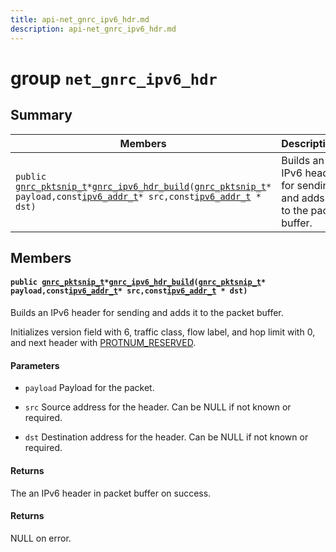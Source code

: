 ```yaml
---
title: api-net_gnrc_ipv6_hdr.md
description: api-net_gnrc_ipv6_hdr.md
---
```

# group `net_gnrc_ipv6_hdr` 

## Summary

 Members                        | Descriptions                                
--------------------------------|---------------------------------------------
`public `[`gnrc_pktsnip_t`](./doc/starlight-docs/src/content/docs/apidoc/api-undefined.md#group__net__gnrc__pkt_1ga961e6ea05309a3d69a4d96f4a2dedb63)` * `[`gnrc_ipv6_hdr_build`](#group__net__gnrc__ipv6__hdr_1gaf1cd3803edcb97066ec8b8ec19f4a2cb)`(`[`gnrc_pktsnip_t`](./doc/starlight-docs/src/content/docs/apidoc/api-undefined.md#group__net__gnrc__pkt_1ga961e6ea05309a3d69a4d96f4a2dedb63)` * payload,const `[`ipv6_addr_t`](./doc/starlight-docs/src/content/docs/apidoc/api-net_ipv6_addr.md#unionipv6__addr__t)` * src,const `[`ipv6_addr_t`](./doc/starlight-docs/src/content/docs/apidoc/api-net_ipv6_addr.md#unionipv6__addr__t)` * dst)`            | Builds an IPv6 header for sending and adds it to the packet buffer.

## Members

#### `public `[`gnrc_pktsnip_t`](./doc/starlight-docs/src/content/docs/apidoc/api-undefined.md#group__net__gnrc__pkt_1ga961e6ea05309a3d69a4d96f4a2dedb63)` * `[`gnrc_ipv6_hdr_build`](#group__net__gnrc__ipv6__hdr_1gaf1cd3803edcb97066ec8b8ec19f4a2cb)`(`[`gnrc_pktsnip_t`](./doc/starlight-docs/src/content/docs/apidoc/api-undefined.md#group__net__gnrc__pkt_1ga961e6ea05309a3d69a4d96f4a2dedb63)` * payload,const `[`ipv6_addr_t`](./doc/starlight-docs/src/content/docs/apidoc/api-net_ipv6_addr.md#unionipv6__addr__t)` * src,const `[`ipv6_addr_t`](./doc/starlight-docs/src/content/docs/apidoc/api-net_ipv6_addr.md#unionipv6__addr__t)` * dst)` 

Builds an IPv6 header for sending and adds it to the packet buffer.

Initializes version field with 6, traffic class, flow label, and hop limit with 0, and next header with [PROTNUM_RESERVED](./doc/starlight-docs/src/content/docs/apidoc/api-undefined.md#group__net__protnum_1ga39e5e549b67c499f796d4c90698c007e).

#### Parameters
* `payload` Payload for the packet. 

* `src` Source address for the header. Can be NULL if not known or required. 

* `dst` Destination address for the header. Can be NULL if not known or required.

#### Returns
The an IPv6 header in packet buffer on success. 

#### Returns
NULL on error.

